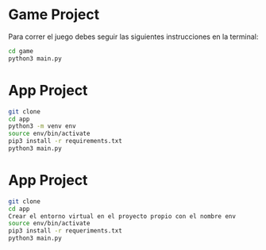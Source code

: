 # Game Project

Para correr el juego debes seguir las siguientes instrucciones en la terminal:

```sh
cd game
python3 main.py
```


# App Project

```sh
git clone
cd app
python3 -m venv env
source env/bin/activate
pip3 install -r requirements.txt
python3 main.py
```

# App Project

```sh
git clone
cd app
Crear el entorno virtual en el proyecto propio con el nombre env
source env/bin/activate
pip3 install -r requeriments.txt
python3 main.py
```